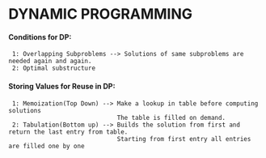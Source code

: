 # DYNAMIC PROGRAMMING

#### Conditions for DP:
     1: Overlapping Subproblems --> Solutions of same subproblems are needed again and again.
     2: Optimal substructure

#### Storing Values for Reuse in DP:
     1: Memoization(Top Down) --> Make a lookup in table before computing solutions
                                  The table is filled on demand.
     2: Tabulation(Bottom up) --> Builds the solution from first and return the last entry from table.
                                  Starting from first entry all entries are filled one by one
